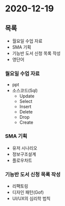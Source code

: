 # 2020-12-19

## 목록

- 월요일 수업 자료
- SMA 기획
- 기능반 도서 신청 목록 작성
- 영단어

### 월요일 수업 자료

- ppt
- 소스코드(Sql)
  - Update
  - Select
  - Insert
  - Delete
  - Drop
  - Create

### SMA 기획

- 유저 시나리오
- 정보구조설계
- 플로우차트

### 기능반 도서 신청 목록 작성

- 리팩토링
- 디자인 패턴(Gof)
- UI/UX의 심리학 법칙
